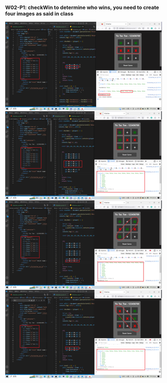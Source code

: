 ### W02-P1: checkWin to determine who wins, you need to create four images as said in class

![](w02-p1.png)
![](w02-p2.png)
![](w02-p3.png)
![](w02-p4.png)
